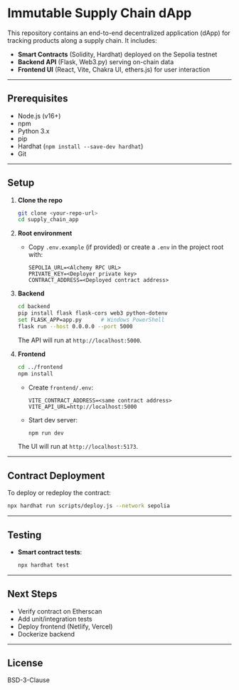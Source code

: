 # Immutable Supply Chain dApp

This repository contains an end-to-end decentralized application (dApp) for tracking products along a supply chain. It includes:

- **Smart Contracts** (Solidity, Hardhat) deployed on the Sepolia testnet
- **Backend API** (Flask, Web3.py) serving on-chain data
- **Frontend UI** (React, Vite, Chakra UI, ethers.js) for user interaction

---

## Prerequisites

- Node.js (v16+)
- npm
- Python 3.x
- pip
- Hardhat (`npm install --save-dev hardhat`)
- Git

---

## Setup

1. **Clone the repo**
   ```bash
   git clone <your-repo-url>
   cd supply_chain_app
   ```

2. **Root environment**
   - Copy `.env.example` (if provided) or create a `.env` in the project root with:
     ```env
     SEPOLIA_URL=<Alchemy RPC URL>
     PRIVATE_KEY=<Deployer private key>
     CONTRACT_ADDRESS=<Deployed contract address>
     ```

3. **Backend**
   ```bash
   cd backend
   pip install flask flask-cors web3 python-dotenv
   set FLASK_APP=app.py      # Windows PowerShell
   flask run --host 0.0.0.0 --port 5000
   ```
   The API will run at `http://localhost:5000`.

4. **Frontend**
   ```bash
   cd ../frontend
   npm install
   ```
   - Create `frontend/.env`:
     ```env
     VITE_CONTRACT_ADDRESS=<same contract address>
     VITE_API_URL=http://localhost:5000
     ```
   - Start dev server:
     ```bash
     npm run dev
     ```
   The UI will run at `http://localhost:5173`.

---

## Contract Deployment

To deploy or redeploy the contract:
```bash
npx hardhat run scripts/deploy.js --network sepolia
```

---

## Testing

- **Smart contract tests**:
  ```bash
  npx hardhat test
  ```

---

## Next Steps

- Verify contract on Etherscan
- Add unit/integration tests
- Deploy frontend (Netlify, Vercel)
- Dockerize backend

---

## License

BSD-3-Clause
